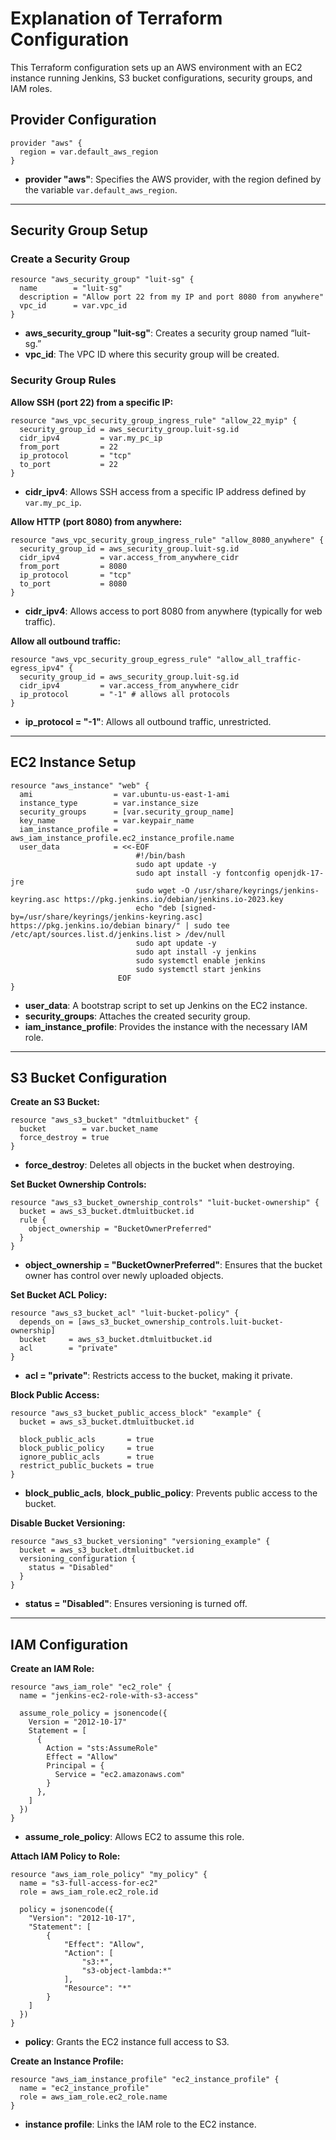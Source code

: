 # Explanation of Terraform Configuration

This Terraform configuration sets up an AWS environment with an EC2 instance running Jenkins, S3 bucket configurations, security groups, and IAM roles.

## Provider Configuration

```hcl
provider "aws" {
  region = var.default_aws_region
}
```

- **provider "aws"**: Specifies the AWS provider, with the region defined by the variable `var.default_aws_region`.

---

## Security Group Setup

### Create a Security Group

```hcl
resource "aws_security_group" "luit-sg" {
  name        = "luit-sg"
  description = "Allow port 22 from my IP and port 8080 from anywhere"
  vpc_id      = var.vpc_id
}
```

- **aws_security_group "luit-sg"**: Creates a security group named “luit-sg.”
- **vpc_id**: The VPC ID where this security group will be created.

### Security Group Rules

**Allow SSH (port 22) from a specific IP:**

```hcl
resource "aws_vpc_security_group_ingress_rule" "allow_22_myip" {
  security_group_id = aws_security_group.luit-sg.id
  cidr_ipv4         = var.my_pc_ip
  from_port         = 22
  ip_protocol       = "tcp"
  to_port           = 22
}
```

- **cidr_ipv4**: Allows SSH access from a specific IP address defined by `var.my_pc_ip`.

**Allow HTTP (port 8080) from anywhere:**

```hcl
resource "aws_vpc_security_group_ingress_rule" "allow_8080_anywhere" {
  security_group_id = aws_security_group.luit-sg.id
  cidr_ipv4         = var.access_from_anywhere_cidr
  from_port         = 8080
  ip_protocol       = "tcp"
  to_port           = 8080
}
```

- **cidr_ipv4**: Allows access to port 8080 from anywhere (typically for web traffic).

**Allow all outbound traffic:**

```hcl
resource "aws_vpc_security_group_egress_rule" "allow_all_traffic-egress_ipv4" {
  security_group_id = aws_security_group.luit-sg.id
  cidr_ipv4         = var.access_from_anywhere_cidr
  ip_protocol       = "-1" # allows all protocols
}
```

- **ip_protocol = "-1"**: Allows all outbound traffic, unrestricted.

---

## EC2 Instance Setup

```hcl
resource "aws_instance" "web" {
  ami                  = var.ubuntu-us-east-1-ami
  instance_type        = var.instance_size
  security_groups      = [var.security_group_name]
  key_name             = var.keypair_name
  iam_instance_profile = aws_iam_instance_profile.ec2_instance_profile.name
  user_data            = <<-EOF
                            #!/bin/bash
                            sudo apt update -y
                            sudo apt install -y fontconfig openjdk-17-jre
                            sudo wget -O /usr/share/keyrings/jenkins-keyring.asc https://pkg.jenkins.io/debian/jenkins.io-2023.key
                            echo "deb [signed-by=/usr/share/keyrings/jenkins-keyring.asc] https://pkg.jenkins.io/debian binary/" | sudo tee /etc/apt/sources.list.d/jenkins.list > /dev/null
                            sudo apt update -y
                            sudo apt install -y jenkins
                            sudo systemctl enable jenkins
                            sudo systemctl start jenkins
                        EOF
}
```

- **user_data**: A bootstrap script to set up Jenkins on the EC2 instance.
- **security_groups**: Attaches the created security group.
- **iam_instance_profile**: Provides the instance with the necessary IAM role.

---

## S3 Bucket Configuration

**Create an S3 Bucket:**

```hcl
resource "aws_s3_bucket" "dtmluitbucket" {
  bucket        = var.bucket_name
  force_destroy = true
}
```

- **force_destroy**: Deletes all objects in the bucket when destroying.

**Set Bucket Ownership Controls:**

```hcl
resource "aws_s3_bucket_ownership_controls" "luit-bucket-ownership" {
  bucket = aws_s3_bucket.dtmluitbucket.id
  rule {
    object_ownership = "BucketOwnerPreferred"
  }
}
```

- **object_ownership = "BucketOwnerPreferred"**: Ensures that the bucket owner has control over newly uploaded objects.

**Set Bucket ACL Policy:**

```hcl
resource "aws_s3_bucket_acl" "luit-bucket-policy" {
  depends_on = [aws_s3_bucket_ownership_controls.luit-bucket-ownership]
  bucket     = aws_s3_bucket.dtmluitbucket.id
  acl        = "private"
}
```

- **acl = "private"**: Restricts access to the bucket, making it private.

**Block Public Access:**

```hcl
resource "aws_s3_bucket_public_access_block" "example" {
  bucket = aws_s3_bucket.dtmluitbucket.id

  block_public_acls       = true
  block_public_policy     = true
  ignore_public_acls      = true
  restrict_public_buckets = true
}
```

- **block_public_acls**, **block_public_policy**: Prevents public access to the bucket.

**Disable Bucket Versioning:**

```hcl
resource "aws_s3_bucket_versioning" "versioning_example" {
  bucket = aws_s3_bucket.dtmluitbucket.id
  versioning_configuration {
    status = "Disabled"
  }
}
```

- **status = "Disabled"**: Ensures versioning is turned off.

---

## IAM Configuration

**Create an IAM Role:**

```hcl
resource "aws_iam_role" "ec2_role" {
  name = "jenkins-ec2-role-with-s3-access"

  assume_role_policy = jsonencode({
    Version = "2012-10-17"
    Statement = [
      {
        Action = "sts:AssumeRole"
        Effect = "Allow"
        Principal = {
          Service = "ec2.amazonaws.com"
        }
      },
    ]
  })
}
```

- **assume_role_policy**: Allows EC2 to assume this role.

**Attach IAM Policy to Role:**

```hcl
resource "aws_iam_role_policy" "my_policy" {
  name = "s3-full-access-for-ec2"
  role = aws_iam_role.ec2_role.id

  policy = jsonencode({
    "Version": "2012-10-17",
    "Statement": [
        {
            "Effect": "Allow",
            "Action": [
                "s3:*",
                "s3-object-lambda:*"
            ],
            "Resource": "*"
        }
    ]
  })
}
```

- **policy**: Grants the EC2 instance full access to S3.

**Create an Instance Profile:**

```hcl
resource "aws_iam_instance_profile" "ec2_instance_profile" {
  name = "ec2_instance_profile"
  role = aws_iam_role.ec2_role.name
}
```

- **instance profile**: Links the IAM role to the EC2 instance.

